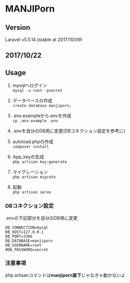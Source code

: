 # MANJIPorn

## Version
Laravel v5.5.14 (stable at 2017/10/09)

## 2017/10/22

## Usage
1. mysqlへログイン  
`mysql -u root -psecret`

2. データベースの作成  
`create database manjiporn;`

3. .env.exampleから.envを作成  
`cp .env.example .env`

4. .envを自分のDB用に変更(DBコネクション設定を参考に)

4. autoload.phpの作成  
`composer install`

5. App_keyの生成  
`php artisan key:generate`

6. マイグレーション  
`php artisan migrate`

7. 起動  
`php artisan serve`


### DBコネクション設定
.envの下記部分を自分のDB用に変更

```
DB_CONNECTION=mysql
DB_HOST=127.0.0.1
DB_PORT=3306
DB_DATABASE=manjiporn
DB_USERNAME=root
#DB_PASSWORD=secret
```

### 注意事項
php artisanコマンドは**manjiporn直下**じゃなきゃ動かないよ

